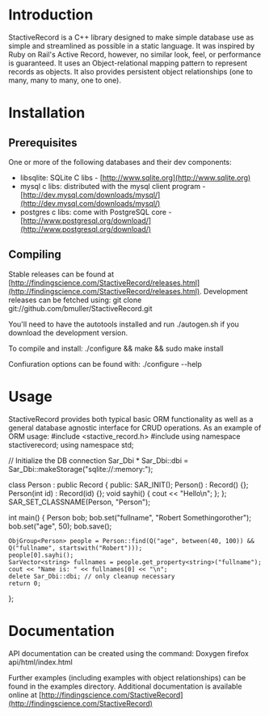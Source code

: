 # Introduction
StactiveRecord is a C++ library designed to make simple database use as simple and streamlined as possible in a static language. It was inspired by Ruby on Rail's Active Record, however, no similar look, feel, or performance is guaranteed. It uses an Object-relational mapping pattern to represent records as objects. It also provides persistent object relationships (one to many, many to many, one to one).

# Installation
## Prerequisites
One or more of the following databases and their dev components:
* libsqlite: SQLite C libs - [http://www.sqlite.org](http://www.sqlite.org)
* mysql c libs: distributed with the mysql client program - [http://dev.mysql.com/downloads/mysql/](http://dev.mysql.com/downloads/mysql/)
* postgres c libs: come with PostgreSQL core - [http://www.postgresql.org/download/](http://www.postgresql.org/download/)

## Compiling
Stable releases can be found at [http://findingscience.com/StactiveRecord/releases.html](http://findingscience.com/StactiveRecord/releases.html).  Development releases can be fetched using:
  git clone git://github.com/bmuller/StactiveRecord.git

You'll need to have the autotools installed and run ./autogen.sh if you download the development version.

To compile and install:
  ./configure && make && sudo make install

Confiuration options can be found with:
  ./configure --help


# Usage
StactiveRecord provides both typical basic ORM functionality as well as a general database agnostic interface for CRUD operations.  As an example of ORM usage:
  #include <stactive_record.h>
  #include <iostream>
  using namespace stactiverecord;
  using namespace std;

  // Initialize the DB connection
  Sar_Dbi * Sar_Dbi::dbi = Sar_Dbi::makeStorage("sqlite://:memory:");

  class Person : public Record<Person> {
  public:
    SAR_INIT();
    Person() : Record<Person>() {};
    Person(int id) : Record<Person>(id) {};
    void sayhi() { cout << "Hello\n"; };
  };
  SAR_SET_CLASSNAME(Person, "Person");

  int main() {
    Person bob;
    bob.set("fullname", "Robert Somethingorother");
    bob.set("age", 50);
    bob.save();

    ObjGroup<Person> people = Person::find(Q("age", between(40, 100)) && Q("fullname", startswith("Robert")));
    people[0].sayhi();
    SarVector<string> fullnames = people.get_property<string>("fullname");
    cout << "Name is: " << fullnames[0] << "\n";
    delete Sar_Dbi::dbi; // only cleanup necessary
    return 0;
  };

# Documentation
API documentation can be created using the command:
  Doxygen
  firefox api/html/index.html

Further examples (including examples with object relationships) can be found in the examples directory.  Additional documentation is available online at [http://findingscience.com/StactiveRecord](http://findingscience.com/StactiveRecord)